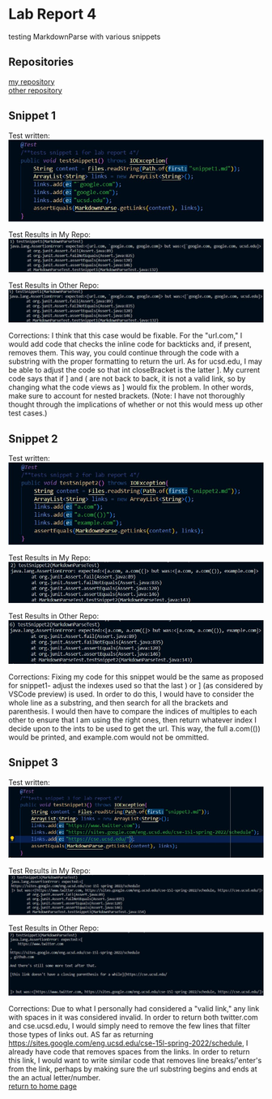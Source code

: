 # Lab Report 4
testing MarkdownParse with various snippets <br>

## Repositories
[my repository](https://github.com/natsukiromero/markdown-parser) <br>
[other repository](https://github.com/tcarman/markdown-parser) <br>

## Snippet 1
Test written: <br>
![Image](1-1.jpg) <br>

Test Results in My Repo: <br>
![Image](2-1.jpg) <br>

Test Results in Other Repo: <br>
![Image](3-1.jpg) <br>

Corrections: I think that this case would be fixable. For the "url.com," I would add code that checks the inline code for backticks and, if present, removes them. This way, you could continue through the code with a substring with the proper formatting to return the url. As for ucsd.edu, I may be able to adjust the code so that int closeBracket is the latter ]. My current code says that if ] and ( are not back to back, it is not a valid link, so by changing what the code views as ] would fix the problem. In other words, make sure to account for nested brackets. (Note: I have not thoroughly thought through the implications of whether or not this would mess up other test cases.)

## Snippet 2
Test written: <br>
![Image](1-2.jpg) <br>

Test Results in My Repo: <br>
![Image](2-2.jpg) <br>

Test Results in Other Repo: <br>
![Image](3-2.jpg) <br>

Corrections: Fixing my code for this snippet would be the same as proposed for snippet1- adjust the indexes used so that the last ) or ] (as considered by VSCode preview) is used. In order to do this, I would have to consider the whole line as a substring, and then search for all the brackets and parenthesis. I would then have to compare the indices of multiples to each other to ensure that I am using the right ones, then return whatever index I decide upon to the ints to be used to get the url. This way, the full a.com(()) would be printed, and example.com would not be ommitted.

## Snippet 3
Test written: <br>
![Image](1-3.jpg) <br>

Test Results in My Repo: <br>
![Image](2-3.jpg) <br>

Test Results in Other Repo: <br>
![Image](3-3.jpg) <br>

Corrections: Due to what I personally had considered a "valid link," any link with spaces in it was considered invalid. In order to return both twitter.com and cse.ucsd.edu, I would simply need to remove the few lines that filter those types of links out. AS far as returning https://sites.google.com/eng.ucsd.edu/cse-15l-spring-2022/schedule, I already have code that removes spaces from the links. In order to return this link, I would want to write similar code that removes line breaks/'enter's from the link, perhaps by making sure the url substring begins and ends at the an actual letter/number.
<br>
[return to home page](index.html)
